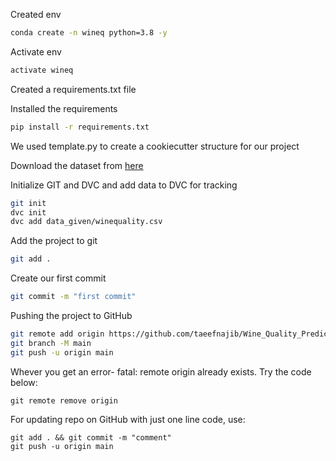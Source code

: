 Created env
```bash
conda create -n wineq python=3.8 -y
```

Activate env
```bash
activate wineq
```

Created a requirements.txt file

Installed the requirements
```bash
pip install -r requirements.txt
```

We used template.py to create a cookiecutter structure for our project

Download the dataset from [here](https://drive.google.com/drive/folders/18zqQiCJVgF7uzXgfbIJ-04zgz1ItNfF5?usp=sharing)


Initialize GIT and DVC and add data to DVC for tracking
```bash
git init
dvc init
dvc add data_given/winequality.csv
```

Add the project to git
```bash
git add .
```

Create our first commit
```bash 
git commit -m "first commit"
```

Pushing the project to GitHub
```bash
git remote add origin https://github.com/taeefnajib/Wine_Quality_Prediction.git
git branch -M main
git push -u origin main
```

Whever you get an error- fatal: remote origin already exists. Try the code below:
```
git remote remove origin
```

For updating repo on GitHub with just one line code, use:
```
git add . && git commit -m "comment"
git push -u origin main
```
